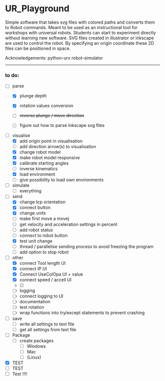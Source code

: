 # UR_Playground
 
Simple software that takes svg files with colored paths and converts them to Robot commands.
Meant to be used as an instructional tool for workshops with universal robots. Students can start to experiment directly without learning new software.
SVG files created in illustrator or inkscape are used to control the robot. By specifying an origin coordinate these 2D files can be positioned in space.

Acknowledgements:
python-urx
robot-simulator

___

### to do:
- [ ] parse
    - [x] plunge depth
    - [x] rotation values conversion
    - [ ] ~~reverse plunge / move direction~~
    - [ ] figure out how to parse inkscape svg files


- [ ] visualise
    - [x] add origin point in visualisation
    - [ ] add direction arrow(s) to visualisation
    - [X] change robot model
    - [x] make robot model responsive
    - [x] calibrate starting angles
    - [ ] inverse kinematics
    - [x] load environment
    - [ ] give possibility to load own environments

- [ ] simulate
    - [ ] everything

- [ ] send
    - [x] change tcp orientation
    - [x] connect button
    - [x] change units
    - [ ] make first move a movej
    - [ ] get velocity and acceleration settings in percent
    - [ ] add robot status
    - [ ] connect to robot button
    - [x] test unit change
    - [ ] thread / parallelise sending process to avoid freezing the program
    - [ ] add option to stop robot

- [ ] other
    - [x] connect Tool length UI
    - [x] connect IP UI
    - [x] Connect UseColOpa UI + value
    - [x] connect speed / accell UI
    - [ ]
    - [ ] logging
    - [ ] connect logging to UI
    - [ ] documentation
    - [ ] test rotation
    - [ ] wrap functions into try/except statements to prevent crashing

- [ ] save
    - [ ] write all settings to text file
    - [ ] get all settings from text file

- [ ] Package
    - [ ] create packages
      - [ ] Windows
      - [ ] Mac
      - [ ] (Linux)

- [x] TEST
- [ ] TEST
- [ ] Test !!!!
